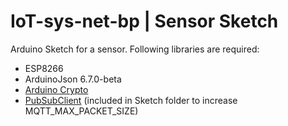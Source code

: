 # IoT-sys-net-bp | Sensor Sketch

Arduino Sketch for a sensor. Following libraries are required:

- ESP8266
- ArduinoJson 6.7.0-beta
- [Arduino Crypto](https://github.com/intrbiz/arduino-crypto)
- [PubSubClient](https://pubsubclient.knolleary.net/) (included in Sketch folder to increase MQTT_MAX_PACKET_SIZE)